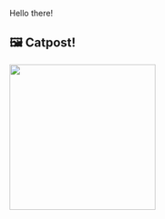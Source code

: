 Hello there!



## 🖼️ Catpost!

<sub>
    <img src="https://cdn2.thecatapi.com/images/dbf.gif" height="256">
</sub>


